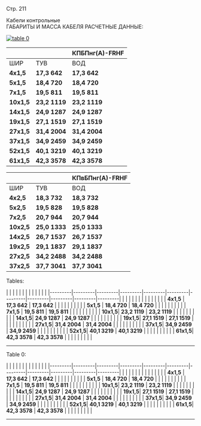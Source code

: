 Стр. 211

Кабели контрольные  
ГАБАРИТЫ И МАССА КАБЕЛЯ РАСЧЕТНЫЕ ДАННЫЕ:

[![table 0](https://image.pollinations.ai/prompt/table%200)](#15086c7a-e83b-4ab2-8756-c9275f81a69e)

|         |         | КПБПнг(А)-FRHF                                                                                   |
|---------|---------|------------------------------------------------------------------------------------------------|
| ШИР        | ТУВ       | ВОД      | ПЛОЩ     | НОРМ.ШИР | СТОРОНА | УЗЛОВАЯ | ОЦЕНКА | БАЗОВАЯ | АКТИВНОЙ | ФИЛЬТРАЦИОННАЯ | ЧЕРЕЗНИКОВАЯ |
| **4х1,5** | **17,3 642** | **17,3 642** |          |           |         |          |         |           |            |                  |                |
| **5х1,5** | **18,4 720** | **18,4 720** |          |           |         |          |         |           |            |                  |                |
| **7х1,5** | **19,5 811** | **19,5 811** |          |           |         |          |         |           |            |                  |                |
| **10х1,5**| **23,2 1119** | **23,2 1119** |          |           |         |          |         |           |            |                  |                |
| **14х1,5**| **24,9 1287** | **24,9 1287** |          |           |         |          |         |           |            |                  |                |
| **19х1,5**| **27,1 1519** | **27,1 1519** |          |           |         |          |         |           |            |                  |                |
| **27х1,5**| **31,4 2004** | **31,4 2004** |          |           |         |          |         |           |            |                  |                |
| **37х1,5**| **34,9 2459** | **34,9 2459** |          |           |         |          |         |           |            |                  |                |
| **52х1,5**| **40,1 3219** | **40,1 3219** |          |           |         |          |         |           |            |                  |                |
| **61х1,5**| **42,3 3578** | **42,3 3578** |          |           |         |          |         |           |            |                  |                |

|         |         | КПвБПнг(А)-FRHF                                                                                  |
|---------|---------|-----------------------------------------------------------------------------------------------|
| ШИР        | ТУВ       | ВОД      | ПЛОЩ     | НОРМ.ШИР | СТОРОНА | УЗЛОВАЯ | ОЦЕНКА | БАЗОВАЯ | АКТИВНОЙ | ФИЛЬТРАЦИОННАЯ | ЧЕРЕЗНИКОВАЯ |
| **4х2,5** | **18,3 732** | **18,3 732** |          |           |         |          |         |           |            |                  |                |
| **5х2,5** | **19,5 828** | **19,5 828** |          |           |         |          |         |           |            |                  |                |
| **7х2,5** | **20,7 944** | **20,7 944** |          |           |         |          |         |           |            |                  |                |
| **10х2,5**| **25,0 1333** | **25,0 1333** |          |           |         |          |         |           |            |                  |                |
| **14х2,5**| **26,7 1537** | **26,7 1537** |          |           |         |          |         |           |            |                  |                |
| **19х2,5**| **29,1 1837** | **29,1 1837** |          |           |         |          |         |           |            |                  |                |
| **27х2,5**| **34,2 2488** | **34,2 2488** |          |           |         |          |         |           |            |                  |                |
| **37х2,5**| **37,7 3041** | **37,7 3041** |          |           |         |          |         |           |            |                  |                |

Tables:

|         |         |         |         |         |         |         |         |         |         |         |         |
|---------|---------|---------|---------|---------|---------|---------|---------|---------|---------|---------|
|         |         |         |         |         |         |         |         |         |         |         |         |
| **4х1,5** | **17,3 642** | **17,3 642** |         |         |         |         |         |         |         |         |
| **5х1,5** | **18,4 720** | **18,4 720** |         |         |         |         |         |         |         |         |
| **7х1,5** | **19,5 811** | **19,5 811** |         |         |         |         |         |         |         |         |
| **10х1,5**| **23,2 1119** | **23,2 1119** |         |         |         |         |         |         |         |         |
| **14х1,5**| **24,9 1287** | **24,9 1287** |         |         |         |         |         |         |         |         |
| **19х1,5**| **27,1 1519** | **27,1 1519** |         |         |         |         |         |         |         |         |
| **27х1,5**| **31,4 2004** | **31,4 2004** |         |         |         |         |         |         |         |         |
| **37х1,5**| **34,9 2459** | **34,9 2459** |         |         |         |         |         |         |         |         |
| **52х1,5**| **40,1 3219** | **40,1 3219** |         |         |         |         |         |         |         |         |
| **61х1,5**| **42,3 3578** | **42,3 3578** |         |         |         |         |         |         |         |         |

---

Table 0:

|         |         |         |         |         |         |         |         |         |         |         |         |
|---------|---------|---------|---------|---------|---------|---------|---------|---------|---------|---------|
|         |         |         |         |         |         |         |         |         |         |         |         |
| **4х1,5** | **17,3 642** | **17,3 642** |         |         |         |         |         |         |         |         |
| **5х1,5** | **18,4 720** | **18,4 720** |         |         |         |         |         |         |         |         |
| **7х1,5** | **19,5 811** | **19,5 811** |         |         |         |         |         |         |         |         |
| **10х1,5**| **23,2 1119** | **23,2 1119** |         |         |         |         |         |         |         |         |
| **14х1,5**| **24,9 1287** | **24,9 1287** |         |         |         |         |         |         |         |         |
| **19х1,5**| **27,1 1519** | **27,1 1519** |         |         |         |         |         |         |         |         |
| **27х1,5**| **31,4 2004** | **31,4 2004** |         |         |         |         |         |         |         |         |
| **37х1,5**| **34,9 2459** | **34,9 2459** |         |         |         |         |         |         |         |         |
| **52х1,5**| **40,1 3219** | **40,1 3219** |         |         |         |         |         |         |         |         |
| **61х1,5**| **42,3 3578** | **42,3 3578** |         |         |         |         |         |         |         |         |

---
